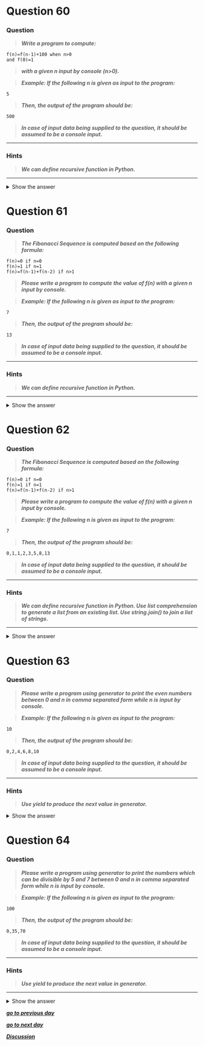 


</details>

# Question 60

### **Question**

>***Write a program to compute:***
```
f(n)=f(n-1)+100 when n>0
and f(0)=1
```
>***with a given n input by console (n>0).***

>***Example:
If the following n is given as input to the program:***
```
5
```
>***Then, the output of the program should be:***
```
500
```
>***In case of input data being supplied to the question, it should be assumed to be a console input.***

----------------------
### Hints 
> ***We can define recursive function in Python.***

----------------------
<details>  <summary>Show the answer</summary>

**Main author's Solution: Python 2**
```python
def f(n):
    if n==0:
        return 0
    else:
        return f(n-1)+100

n=int(raw_input())
print f(n)
```
----------------
**My Solution: Python 3**
```python
def f(n):
    if n == 0:
        return 0
    return f(n-1) + 100

n = int(input())
print(f(n))
```
---------------------


</details>

# Question 61

### **Question**

>***The Fibonacci Sequence is computed based on the following formula:***
```
f(n)=0 if n=0
f(n)=1 if n=1
f(n)=f(n-1)+f(n-2) if n>1
```
>***Please write a program to compute the value of f(n) with a given n input by console.***

>***Example:
If the following n is given as input to the program:***
```
7
```
>***Then, the output of the program should be:***
```
13
```
>***In case of input data being supplied to the question, it should be assumed to be a console input.***

----------------------
### Hints 
> ***We can define recursive function in Python.***

----------------------
<details>  <summary>Show the answer</summary>

**Main author's Solution: Python 2**
```python
def f(n):
    if n == 0: return 0
    elif n == 1: return 1
    else: return f(n-1)+f(n-2)

n=int(raw_input())
print f(n)
```
----------------
**My Solution: Python 3**
```python
def f(n):
    if n < 2:
        return n
    return f(n-1) + f(n-2)

n = int(input())
print(f(n))
```
---------------------


</details>

# Question 62

### **Question**

>***The Fibonacci Sequence is computed based on the following formula:***
```
f(n)=0 if n=0
f(n)=1 if n=1
f(n)=f(n-1)+f(n-2) if n>1
```
>***Please write a program to compute the value of f(n) with a given n input by console.***

>***Example:
If the following n is given as input to the program:***
```
7
```
>***Then, the output of the program should be:***
```
0,1,1,2,3,5,8,13
```
>***In case of input data being supplied to the question, it should be assumed to be a console input.***

----------------------
### Hints 
>***We can define recursive function in Python.
Use list comprehension to generate a list from an existing list.
Use string.join() to join a list of strings.***

----------------------
<details>  <summary>Show the answer</summary>

**Main author's Solution: Python 2**
```python
def f(n):
    if n == 0: return 0
    elif n == 1: return 1
    else: return f(n-1)+f(n-2)

n=int(raw_input())
values = [str(f(x)) for x in range(0, n+1)]
print ",".join(values)

```
----------------
**My Solution: Python 3**
```python
def f(n):
    if n < 2:
        fibo[n] = n
        return fibo[n]
    fibo[n] = f(n-1) + f(n-2)
    return fibo[n]

n = int(input())
fibo = [0]*(n+1)  # initialize a list of size (n+1)
f(n)              # call once and it will set value to fibo[0-n]
fibo = [str(i) for i in fibo]   # converting integer data to string type
ans = ",".join(fibo)    # joining all string element of fibo with ',' character
print(ans)

```
---------------------



</details>

# Question 63

### **Question**

>***Please write a program using generator to print the even numbers between 0 and n in comma separated form while n is input by console.***

>***Example:
If the following n is given as input to the program:***
```
10
```
>***Then, the output of the program should be:***
```
0,2,4,6,8,10
```
>***In case of input data being supplied to the question, it should be assumed to be a console input.***

----------------------
### Hints 
> ***Use yield to produce the next value in generator.***
<details>  <summary>Show the answer</summary>

----------------------

**Solution:**
```python
def EvenGenerator(n):
    i=0
    while i<=n:
        if i%2==0:
            yield i
        i+=1


n=int(raw_input())
values = []
for i in EvenGenerator(n):
    values.append(str(i))

print ",".join(values)

```
----------------



</details>

# Question 64

### **Question**

>***Please write a program using generator to print the numbers which can be divisible by 5 and 7 between 0 and n in comma separated form while n is input by console.***

>***Example:
If the following n is given as input to the program:***
```
100
```
>***Then, the output of the program should be:***
```
0,35,70
```
>***In case of input data being supplied to the question, it should be assumed to be a console input.***

----------------------
### Hints 
> ***Use yield to produce the next value in generator.***

----------------------
<details>  <summary>Show the answer</summary>

**Main author's Solution: Python 2**
```python
def NumGenerator(n):
    for i in range(n+1):
        if i%5==0 and i%7==0:
            yield i

n=int(raw_input())
values = []
for i in NumGenerator(n):
    values.append(str(i))

print ",".join(values)
```
----------------
**My Solution: Python 3**
```python
def generate(n):
    for i in range(n+1):
        if i % 35 == 0:    # 5*7 = 35, if a number is divisible by a & b then it is also divisible by a*b
            yield i

n = int(input())
resp = [str(i) for i in generate(n)]
print(",".join(resp))

```
---------------------

</details>

[***go to previous day***](Documentation/../Day_15.md "Day 17")

[***go to next day***](Documentation/../Day_17.md "Day 19")

[***Discussion***](https://github.com/darkprinx/100-plus-Python-programming-exercises-extended/issues/3)
